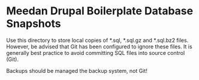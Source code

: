 # Meedan Drupal Boilerplate Database Snapshots

Use this directory to store local copies of *.sql, *.sql.gz and *.sql.bz2 files.  However, be advised that Git has been configured to ignore these files.  It is generally best practice to avoid committing SQL files into source control (Git).

Backups should be managed the backup system, not Git!
